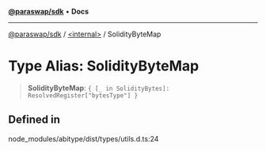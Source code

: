 [**@paraswap/sdk**](../../README.md) • **Docs**

***

[@paraswap/sdk](../../globals.md) / [\<internal\>](../README.md) / SolidityByteMap

# Type Alias: SolidityByteMap

> **SolidityByteMap**: `{ [_ in SolidityBytes]: ResolvedRegister["bytesType"] }`

## Defined in

node\_modules/abitype/dist/types/utils.d.ts:24
